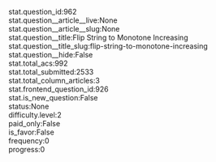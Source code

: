 stat.question_id:962  
stat.question__article__live:None  
stat.question__article__slug:None  
stat.question__title:Flip String to Monotone Increasing  
stat.question__title_slug:flip-string-to-monotone-increasing  
stat.question__hide:False  
stat.total_acs:992  
stat.total_submitted:2533  
stat.total_column_articles:3  
stat.frontend_question_id:926  
stat.is_new_question:False  
status:None  
difficulty.level:2  
paid_only:False  
is_favor:False  
frequency:0  
progress:0  

